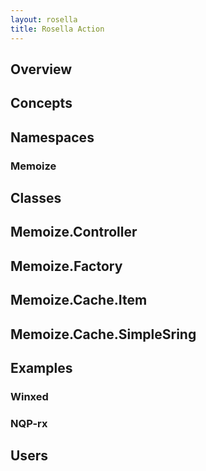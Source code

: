 ```yaml
---
layout: rosella
title: Rosella Action
---
```


## Overview

## Concepts

## Namespaces

### Memoize

## Classes

## Memoize.Controller

## Memoize.Factory

## Memoize.Cache.Item

## Memoize.Cache.SimpleSring

## Examples

### Winxed

### NQP-rx

## Users
